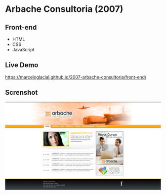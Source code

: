 # Arbache Consultoria (2007)

## Front-end 

* HTML
* CSS
* JavaScript

## Live Demo

https://marceloglacial.github.io/2007-arbache-consultoria/front-end/

## Screnshot

![screenshot](design/01-home.png)
